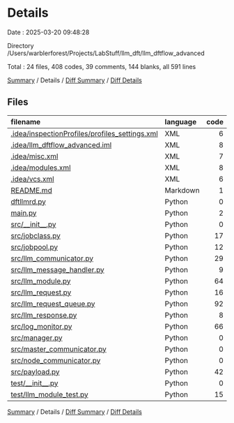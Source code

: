 # Details

Date : 2025-03-20 09:48:28

Directory /Users/warblerforest/Projects/LabStuff/llm_dft/llm_dftflow_advanced

Total : 24 files,  408 codes, 39 comments, 144 blanks, all 591 lines

[Summary](results.md) / Details / [Diff Summary](diff.md) / [Diff Details](diff-details.md)

## Files
| filename | language | code | comment | blank | total |
| :--- | :--- | ---: | ---: | ---: | ---: |
| [.idea/inspectionProfiles/profiles\_settings.xml](/.idea/inspectionProfiles/profiles_settings.xml) | XML | 6 | 0 | 0 | 6 |
| [.idea/llm\_dftflow\_advanced.iml](/.idea/llm_dftflow_advanced.iml) | XML | 8 | 0 | 0 | 8 |
| [.idea/misc.xml](/.idea/misc.xml) | XML | 7 | 0 | 0 | 7 |
| [.idea/modules.xml](/.idea/modules.xml) | XML | 8 | 0 | 0 | 8 |
| [.idea/vcs.xml](/.idea/vcs.xml) | XML | 6 | 0 | 0 | 6 |
| [README.md](/README.md) | Markdown | 1 | 0 | 0 | 1 |
| [dftllmrd.py](/dftllmrd.py) | Python | 0 | 0 | 1 | 1 |
| [main.py](/main.py) | Python | 2 | 10 | 0 | 12 |
| [src/\_\_init\_\_.py](/src/__init__.py) | Python | 0 | 0 | 1 | 1 |
| [src/jobclass.py](/src/jobclass.py) | Python | 17 | 0 | 6 | 23 |
| [src/jobpool.py](/src/jobpool.py) | Python | 12 | 0 | 5 | 17 |
| [src/llm\_communicator.py](/src/llm_communicator.py) | Python | 29 | 5 | 6 | 40 |
| [src/llm\_message\_handler.py](/src/llm_message_handler.py) | Python | 9 | 2 | 6 | 17 |
| [src/llm\_module.py](/src/llm_module.py) | Python | 64 | 0 | 41 | 105 |
| [src/llm\_request.py](/src/llm_request.py) | Python | 16 | 0 | 11 | 27 |
| [src/llm\_request\_queue.py](/src/llm_request_queue.py) | Python | 92 | 7 | 29 | 128 |
| [src/llm\_response.py](/src/llm_response.py) | Python | 8 | 0 | 2 | 10 |
| [src/log\_monitor.py](/src/log_monitor.py) | Python | 66 | 12 | 11 | 89 |
| [src/manager.py](/src/manager.py) | Python | 0 | 0 | 1 | 1 |
| [src/master\_communicator.py](/src/master_communicator.py) | Python | 0 | 0 | 1 | 1 |
| [src/node\_communicator.py](/src/node_communicator.py) | Python | 0 | 0 | 1 | 1 |
| [src/payload.py](/src/payload.py) | Python | 42 | 2 | 16 | 60 |
| [test/\_\_init\_\_.py](/test/__init__.py) | Python | 0 | 0 | 1 | 1 |
| [test/llm\_module\_test.py](/test/llm_module_test.py) | Python | 15 | 1 | 5 | 21 |

[Summary](results.md) / Details / [Diff Summary](diff.md) / [Diff Details](diff-details.md)